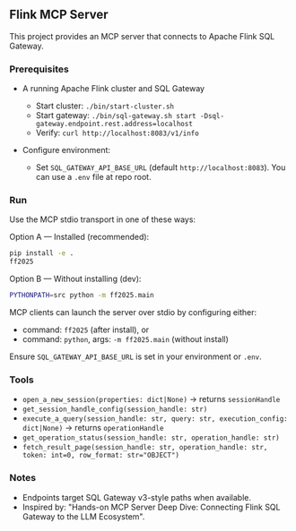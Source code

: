 ## Flink MCP Server

This project provides an MCP server that connects to Apache Flink SQL Gateway.

### Prerequisites

- A running Apache Flink cluster and SQL Gateway
  - Start cluster: `./bin/start-cluster.sh`
  - Start gateway: `./bin/sql-gateway.sh start -Dsql-gateway.endpoint.rest.address=localhost`
  - Verify: `curl http://localhost:8083/v1/info`

- Configure environment:
  - Set `SQL_GATEWAY_API_BASE_URL` (default `http://localhost:8083`). You can use a `.env` file at repo root.

### Run

Use the MCP stdio transport in one of these ways:

Option A — Installed (recommended):

```bash
pip install -e .
ff2025
```

Option B — Without installing (dev):

```bash
PYTHONPATH=src python -m ff2025.main
```

MCP clients can launch the server over stdio by configuring either:

- command: `ff2025` (after install), or
- command: `python`, args: `-m ff2025.main` (without install)

Ensure `SQL_GATEWAY_API_BASE_URL` is set in your environment or `.env`.

### Tools

- `open_a_new_session(properties: dict|None)` → returns `sessionHandle`
- `get_session_handle_config(session_handle: str)`
- `execute_a_query(session_handle: str, query: str, execution_config: dict|None)` → returns `operationHandle`
- `get_operation_status(session_handle: str, operation_handle: str)`
- `fetch_result_page(session_handle: str, operation_handle: str, token: int=0, row_format: str="OBJECT")`

### Notes

- Endpoints target SQL Gateway v3-style paths when available.
- Inspired by: "Hands-on MCP Server Deep Dive: Connecting Flink SQL Gateway to the LLM Ecosystem".


